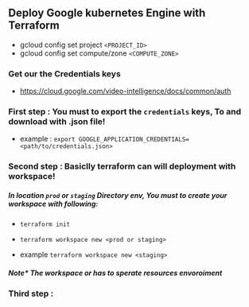 ## Deploy Google kubernetes Engine with Terraform

- gcloud config set project `<PROJECT_ID>`
- gcloud config set compute/zone `<COMPUTE_ZONE>`

### Get our the Credentials keys
* https://cloud.google.com/video-intelligence/docs/common/auth

### First step : You must to export the `credentials` keys, To and download with .json file!

* example : `export GOOGLE_APPLICATION_CREDENTIALS=<path/to/credentials.json>`

### Second step : Basiclly terraform can will deployment with workspace!
##### In location `prod` or `staging` Directory env, You must to create your workspace with following:

* `terraform init`
* `terraform workspace new <prod or staging>`

* example `terraform workspace new <staging>`

##### Note* The workspace <prod> or <staging> has to sperate resources envoroiment

### Third step :  
